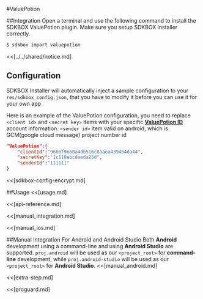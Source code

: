 <!--
Include Base: /Users/jtsm/Chukong-Inc/pr/en/src/valuepotion/v3-cpp
-->

#ValuePotion

##Integration
Open a terminal and use the following command to install the SDKBOX ValuePotion plugin. Make sure you setup SDKBOX installer correctly.
```bash
$ sdkbox import valuepotion
```

<<[../../shared/notice.md]

## Configuration
SDKBOX Installer will automatically inject a sample configuration to your `res/sdkbox_config.json`, that you have to modify it before you can use it for your own app

Here is an example of the ValuePotion configuration, you need to replace `<client id>` and `<secret key>` items with your specific [__ValuePotion ID__](https://www.valuepotion.com/) account information.
`<sender id>` item valid on android, which is GCM(google cloud message) project number id
```json
"ValuePotion":{
    "clientId":"9666f9668a4db516c8aaea439464da44",
    "secretKey":"1c110ebcdeeda25d",
    "senderId":"111111"
}
```

<<[sdkbox-config-encrypt.md]

##Usage
<<[usage.md]

<<[api-reference.md]

<<[manual_integration.md]

<<[manual_ios.md]

##Manual Integration For Android and Android Studio
Both __Android__ development using a command-line and using __Android Studio__ are supported. `proj.android` will be used as our `<project_root>` for __command-line__ development, while `proj.android-studio` will be used as our `<project_root>` for __Android Studio__.
<<[manual_android.md]

<<[extra-step.md]

<<[proguard.md]
